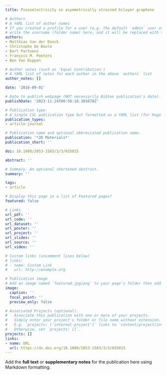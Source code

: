 ```yaml
---
title: Piezoelectricity in asymmetrically strained bilayer graphene

# Authors
# A YAML list of author names
# If you created a profile for a user (e.g. the default `admin` user at `content/authors/admin/`), 
# write the username (folder name) here, and it will be replaced with their full name and linked to their profile.
authors:
- Matthias Van der Donck
- Christophe De Beule
- Bart Partoens
- François M. Peeters
- Ben Van Duppen

# Author notes (such as 'Equal Contribution')
# A YAML list of notes for each author in the above `authors` list
author_notes: []

date: '2016-09-01'

# Date to publish webpage (NOT necessarily Bibtex publication's date).
publishDate: '2023-11-24T00:56:10.301678Z'

# Publication type.
# A single CSL publication type but formatted as a YAML list (for Hugo requirements).
publication_types:
- article-journal

# Publication name and optional abbreviated publication name.
publication: '*2D Materials*'
publication_short: ''

doi: 10.1088/2053-1583/3/3/035015

abstract: ''

# Summary. An optional shortened abstract.
summary: ''

tags:
- article

# Display this page in a list of Featured pages?
featured: false

# Links
url_pdf: ''
url_code: ''
url_dataset: ''
url_poster: ''
url_project: ''
url_slides: ''
url_source: ''
url_video: ''

# Custom links (uncomment lines below)
# links:
# - name: Custom Link
#   url: http://example.org

# Publication image
# Add an image named `featured.jpg/png` to your page's folder then add a caption below.
image:
  caption: ''
  focal_point: ''
  preview_only: false

# Associated Projects (optional).
#   Associate this publication with one or more of your projects.
#   Simply enter your project's folder or file name without extension.
#   E.g. `projects: ['internal-project']` links to `content/project/internal-project/index.md`.
#   Otherwise, set `projects: []`.
projects: []
links:
- name: URL
  url: https://dx.doi.org/10.1088/2053-1583/3/3/035015
---
```


Add the **full text** or **supplementary notes** for the publication here using Markdown formatting.
